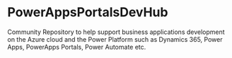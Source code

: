 # PowerAppsPortalsDevHub
Community Repository to help support business applications development on the Azure cloud and the Power Platform such as Dynamics 365, Power Apps, PowerApps Portals, Power Automate etc.
